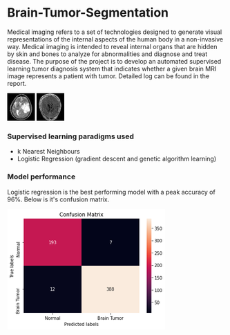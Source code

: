 # Brain-Tumor-Segmentation

Medical imaging refers to a set of technologies designed to generate visual representations of the internal aspects of the human body in a non-invasive way. Medical imaging is intended to reveal internal organs that are hidden by skin and bones to analyze for abnormalities and diagnose and treat disease. The purpose of the project is to develop an automated supervised learning tumor diagnosis system that indicates whether a given brain MRI image represents a patient with tumor. Detailed log can be found in the report.

![Alt text](https://raw.githubusercontent.com/Motaung08/Brain-Tumor-Segmentation/main/results/Ex1_brainTumor.jpg)
![Alt text](https://raw.githubusercontent.com/Motaung08/Brain-Tumor-Segmentation/main/results/ex1_NoBrainTumor.jpg)

### Supervised learning paradigms used
- k Nearest Neighbours
- Logistic Regression (gradient descent and genetic algorithm learning)


### Model performance
Logistic regression is the best performing model with a peak accuracy of 96%. Below is it's confusion matrix.

![Alt text](https://raw.githubusercontent.com/Motaung08/Brain-Tumor-Segmentation/main/results/LR_cm.png)

